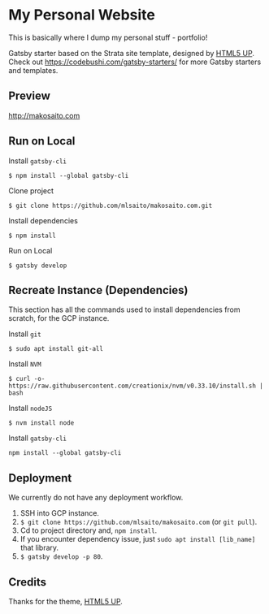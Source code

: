 # My Personal Website

This is basically where I dump my personal stuff - portfolio!

Gatsby starter based on the Strata site template, designed by [HTML5 UP](https://html5up.net/strata).  
Check out https://codebushi.com/gatsby-starters/ for more Gatsby starters and templates.

## Preview

http://makosaito.com

## Run on Local

Install `gatsby-cli`
```
$ npm install --global gatsby-cli
```

Clone project

```
$ git clone https://github.com/mlsaito/makosaito.com.git
```

Install dependencies

```
$ npm install
```

Run on Local

```
$ gatsby develop
```

## Recreate Instance (Dependencies)

This section has all the commands used to install dependencies from scratch, for the GCP instance.

Install `git`
```
$ sudo apt install git-all
```

Install `NVM`
```
$ curl -o- https://raw.githubusercontent.com/creationix/nvm/v0.33.10/install.sh | bash
```

Install `nodeJS`
```
$ nvm install node
```

Install `gatsby-cli`
```
npm install --global gatsby-cli
```

## Deployment

We currently do not have any deployment workflow.

1. SSH into GCP instance.
2. `$ git clone https://github.com/mlsaito/makosaito.com` (or `git pull`).
3. Cd to project directory and, `npm install`.
4. If you encounter dependency issue, just `sudo apt install [lib_name]` that library.
5. `$ gatsby develop -p 80`.

## Credits

Thanks for the theme, [HTML5 UP](https://html5up.net/).
